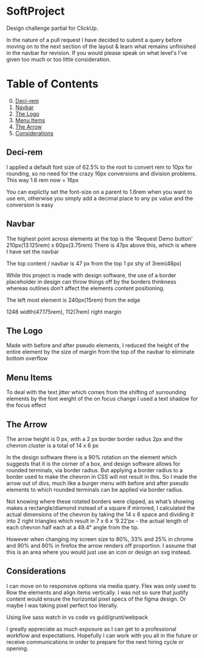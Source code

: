 # SoftProject
Design challenge partial for ClickUp.

In the nature of a pull request
I have decided to submit a query before moving on to the next section of the layout & learn what remains unfinished in the navbar for revision.
If you would please speak on what level's I've given too much or too little consideration.

# Table of Contents
0. [Deci-rem](#Deci-rem)
1. [Navbar](#Navbar)
2. [The Logo](#The-Logo)
3. [Menu Items](#Menu-Items)
4. [The Arrow](#The-Arrow)
5. [Considerations](#Considerations)


## Deci-rem

I applied a default font size of 62.5% to the root to convert rem to 10px for rounding, so no need for the crazy 16px conversions and division problems.
This way 1.6 rem now = 16px

You can explictly set the font-size on a parent to 1.6rem when you want to use em,
otherwise you simply add a decimal place to any px value and the conversion is easy


## Navbar

The highest point across elements at the top is the 'Request Demo button' 210px(13.125rem) x 60px(3.75rem)
There is 47px above this, which is where I have set the navbar

The top content / navbar is 47 px from the top
1 px shy of 3rem(48px)

While this project is made with design software, the use of a border placeholder in design
can throw things off by the borders thinkness
whereas outlines don’t affect the elements content positioning.

The left most element is 240px(15rem) from the edge

1248 width(47.175rem), 112(7rem) right margin


## The Logo

Made with before and after pseudo elements, I reduced the height of the entire element by the size of margin from the top of the navbar 
to eliminate bottom overflow


## Menu Items

To deal with the text jitter which comes from the shifting of surrounding elements by the font weight of the on focus change
I used a text shadow for the focus effect


## The Arrow
The arrow height is 0 px, with a 2 px border border radius 2px
and the chevron cluster is a total of 14 x 6 px

In the design software there is a 90% rotation on the element which suggests that it is the corner of a box, 
and design software allows for rounded terminals, via border radius.
But applying a border radius to a border used to make the chevron in CSS will not result in this.
So I made the arrow out of divs, much like a burger menu with before and after pseudo elements
to which rounded terminals can be applied via border radius.

Not knowing where these rotated borders were clipped, as what’s showing makes a rectangle/diamond instead of a square if mirrored,
I calculated the actual dimensions of the chevron by taking the 14 x 6 space and dividing it 
into 2 right triangles which result in 7 x 6 x ‘9.22’px - the actual length of each chevron half
each at a 49.4° angle from the tip.

However when changing my screen size to 80%, 33% and 25% in chrome and 90% and 80% in firefox the arrow renders off proportion.
I assume that this is an area where you would just use an icon or design an svg instead.

## Considerations

I can move on to responsive options via media query.
Flex was only used to Row the elements and align items vertically. I was not so sure that justify content would ensure the horizontal pixel specs of the figma design.
Or maybe I was taking pixel perfect too literally.

Using live sass watch in vs code
vs guld/grunt/webpack

I greatly appreciate as much exposure as I can get to a professional workflow and expectations.
Hopefully I can work with you all in the future or receive communications in order to prepare for the next hiring cycle or opening.

